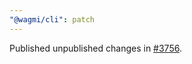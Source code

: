 ```yaml
---
"@wagmi/cli": patch
---
```


Published unpublished changes in [#3756](https://github.com/wevm/wagmi/pull/3756).
